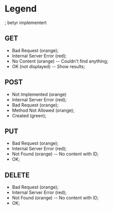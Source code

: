 Legend
======

; betyr implementert


GET
----

* Bad Request (orange);
* Internal Server Error (red);
* No Content (orange) -- Couldn't find anything;
* OK (not displayed) -- Show results;


POST
----

* Not Implemented (orange)
* Internal Server Error (red);
* Bad Request (orange);
* Method Not Allowed (orange);
* Created (green);


PUT
----

* Bad Request (orange);
* Internal Server Error (red);
* Not Found (orange) -- No content with ID;
* OK;


DELETE
------

* Bad Request (orange);
* Internal Server Error (red);
* Not Found (orange) -- No content with ID;
* OK;